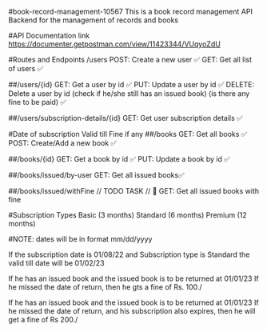 #book-record-management-10567
This is a book record management API Backend for the management of records and books

#API Documentation link
https://documenter.getpostman.com/view/11423344/VUqyoZdU

#Routes and Endpoints
/users
POST: Create a new user ✅ GET: Get all list of users ✅

##/users/{id}
GET: Get a user by id ✅ PUT: Update a user by id ✅ DELETE: Delete a user by id (check if he/she still has an issued book) (is there any fine to be paid) ✅

##/users/subscription-details/{id}
GET: Get user subscription details ✅

#Date of subscription
Valid till
Fine if any
##/books
GET: Get all books ✅ POST: Create/Add a new book ✅

##/books/{id}
GET: Get a book by id ✅ PUT: Update a book by id ✅

##/books/issued/by-user
GET: Get all issued books✅

##/books/issued/withFine
// TODO TASK // 🏁 GET: Get all issued books with fine

#Subscription Types
Basic (3 months) 
Standard (6 months)
Premium (12 months)

#NOTE: dates will be in format mm/dd/yyyy

If the subscription date is 01/08/22 and Subscription type is Standard the valid till date will be 01/02/23

If he has an issued book and the issued book is to be returned at 01/01/23 If he missed the date of return, then he gts a fine of Rs. 100./

If he has an issued book and the issued book is to be returned at 01/01/23 If he missed the date of return, and his subscription also expires, then he will get a fine of Rs 200./